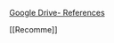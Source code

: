 
[Google Drive- References](https://drive.google.com/open?id=1Aq03LjQHDu267YWhZfWFw8eBFAvzu-8u&authuser=stefanvpetrov%40gmail.com&usp=drive_fs)

[[Recomme]]